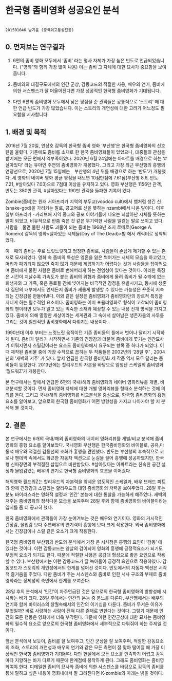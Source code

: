 # 한국형 좀비영화 성공요인 분석

                                                                  201501046 남기윤 (중국외교통상전공)



## 0. 먼저보는 연구결과 

1. 6편의 좀비 영화 모두에서 ‘좀비’ 라는 명사 자체가 가장 높은 빈도로 언급되었습니다. ("영화"와 함께 가장 많이 나옴) 이는 좀비 그 자체에 대한 묘사가 중요함을 보여줍니다.

2. 좀비와의 대결구도에서의 인간 군상, 감동코드의 적절한 사용, 배우의 연기, 좀비에 의한 서스펜스가 잘 어울어진다면 가장 성공적인 한국형 좀비영화가 기대됩니다. 

3. 다만 6편의 좀비영화 모두에서 낮은 평점을 준 관객들은 공통적으로 ‘스토리’ 에 대한 언급 빈도가 가장 많았습니다. 이는 스토리의 개연성에 대한 고려가 어느정도 필요함을 시사합니다. 


## 1. 배경 및 목적

 2016년 7월 20일, 연상호 감독의 한국형 좀비 영화 ‘부산행’은 한국형 좀비영화의 신호탄을 울렸다. 기존에도 좀비를 소재로 한 한국 좀비영화들이 있었으나, 대중들의 관심을 받기에는 모든 면에서 역부족이었다. 2020년 6월 24일에는 아파트를 배경으로 하는 ‘#살아있다’ 라는 유아인 주연의 좀비영화가 개봉했다. 그리고 가장 최근 부산행의 흥행의 연장선으로, 2020년 7월 15일에는　부산행의 4년 뒤를 배경으로 하는 ‘반도’가 개봉했다. 세 영화의 네이버 영화 평균 평점을 내보면 10점만점에 7.61점(부산행 8.6, 반도 7.21, #살아있다 7.03)으로 7점대 이상을 유지하고 있다. 영화 부산행은 1156만 관객, 반도는 380만 관객, #살아있다는 190만 관객을 돌파한 기록이 있다.
 
 Zombie(좀비)는 원래 서아프리카 지역의 부두교(voodoo cult)에서 뱀처럼 생긴 신(snake-god)을 가리키는 말로, 콩고어로 신을 뜻하는 nzambi에서 나온 말이다. 이후 일부 아프리카 · 카리브해 지역 종교와 공포 이야기들에 나오는 되살아난 시체를 뜻하는 말이 되었고, 비유적으로 반쯤 죽은 것 같은 무기력한 사람을 일컫는 말로 쓰이고 있다.　사람을　물면 물린 사람도 괴물이 되는 좀비는 1968년 조지 로메로(George A. Romero) 감독의 영화<살아있는 시체들(Day of The Dead)>밤 에서 캐릭터로 정착되었다.  
 
 이　때의 좀비는 주로 느릿느릿하고 멍청한 좀비로, 사람들이 손쉽게 제거할 수 있는 존재로 묘사되었다. 영화 속 좀비의 특성은 영혼을 잃은 썩어가는 시체의 모습을 하고있고, 머리가 파괴되지 않으면 죽지 않기 때문에 제압하기가 어렵다는 것과 사람들을 잡아먹으며 좀비에게 물린 사람은 좀비로 변해버리게 하는 전염성이 있다는 것이다. 이러한 특징은 시간이 지날수록 가속도가 붙는 좀비의 위협과 좀비에게 물려 좀비가 될 수밖에 없는 희생자와 그 가족, 혹은 동료들 간에 빚어지는 비극적인 감정을 유발시키고, 동시에 생존자 집단의 내부에서도 언제든지 좀비가 새롭게 발생할 수 있다는 가능성은 꾸준히 지속되는 긴장감을 만들어낸다. 이와 같은 설정은 좀비영화가 좀비영화만의 장르적 특징을 지니게 하는 필수적인 요소이다. 좀비영화는 이미 포뮬러영화로 형식이 고착되어 좀비영화의 팬이라면 모두가 알고 있는 익숙한 소재와 예상할 수 있는 내용 전개 방식을 가지고 있다. 좀비에 의해 멸망한 세상이라는 세계관과 그 속에서 살아남은 생존자들의 사투를 그리는 것이 일반적인 좀비영화에서 다뤄지는 내용이다.
 
 1990년대 이후 부터는 느릿느릿 움직이던 기존 좀비들의 틀에서 벗어나 달리기 시작하게 된다. 좀비가 달리기 시작하면서 기존의 긴장감과 더불어 좀비에게 쫓기는 인간묘사가 이뤄지면서 스릴감이라는 요소도 좀비영화에서 요구되는 항목 중 하나가 되었다. 이 때 제작된 좀비물 중에 가장 수작으로 꼽히는 두 작품들은 2002년의 ‘28일 후’ , 2004년의 ‘새벽의 저주’ 가 있다. 앞서 언급한 한국형 좀비영화 세 작품 역시 모두 달리는 좀비들이 등장한다. 2013년에는 할리우드의 자본을 바탕으로 엄청난 스케일의 좀비영화 ‘월드워Z’가 개봉한다.　
 
 본 연구에서는 앞에서 언급한 6편의 국내/해외 좀비영화의 네이버 영화리뷰를 개별, 비교분석할 것이다. 먼저 좀비영화 자체에 대한 개별 영화리뷰를 형태소 분석하는 것에 의의를 둔다.  그리고 국내/해외 좀비영화를 비교분석을 중심으로, 한국형 좀비영화의 흥행요소를 알아보고, 앞으로의 한국형 좀비영화가 어떤 방향성을 가지고 나아가야 할 지 분석해 볼 것이다.


## 2. 결론

 본 연구에서는 6개의 국내/해외 좀비영화의 네이버 영화리뷰를 개별/비교 분석해 좀비영화의 흥행 요소를 알아보았다. 국내영화 부산행은 한국좀비영화의 바이블로, 공유,마동석 배우와 적절한 감동선의 조화가 흥행을 견인했다. 반도는 부산행의 후속작으로 코로나 팬데믹 속에서도 화끈한 자동차 액션으로 눈길을 끌어 흥행에 성공하였지만, 한국형 신파장면의 부적절한 삽입으로 비판받았다. #살아있다는 아파트라는 친숙한 공간 설정과 몰입감있는 배우의 연기로 한국형 좀비영화의 흐름을 이어갔다.
 
 해외영화 월드워Z는 할리우드의 자본력을 앞세운 압도적인 스케일과, 배우 브래드 피트와 함께 긴장감과 스릴있는 할리우드의 대형 좀비영화의 저력을 보여주었다. 28일 후는 분노 바이러스라는 영화적 설정과 ‘인간’ 본능에 대한 통찰을 가능하게 해주었다. 새벽의 저주는 좀비영화의 정석다운 모습을 보여주며 28일 후와 함께 좀비영화의 바이블이라는 입지를 좀 더 공고히 했다.
 
한국 좀비영화에서 관객들이 가장 눈여겨보는 것은 배우와 연기이다. 영화의 거시적인 긴장감, 몰입감 보다 주연배우의 연기력이 흥행에 보다 크게 작용한다. 외국 좀비영화에서는 긴장감이나 스릴 같은 요소가 크게 작용한다.

 한국형 좀비영화 부산행과 반도의 분석에서 가장 큰 시사점은 흥행의 요인이 ‘감동’ 에 있다는 것이다. 이런 감동코드는 양날의 검이되어 영화의 흥행에 긍정적요소가 되기도 부정적 요소가 되기도 한다. 때문에 적절한 사용은 공감대 형성으로 좋은 요인으로 작용할 수 있다. 부산행에서는 이런 감동코드가 잘 녹아들어 긍정적 요인으로 작용하였다. 감동코드가 스토리의 개연성에서의 한계를 넘어선 것이다. 반도에서의 자동차 액션은 시각적 즐거움을 주었다. 다만 좀비가 주는 서스펜스와 좀비로 인한 서사 구조의 부재로 좀비영화라는 정체성의 측면에서 한계를 보여준다.
 
28일 후의 분석에서 ‘인간’이 자주언급된 것은 앞으로의 한국형 좀비영화의 방향성에 시사하는 바가 크다. 28일 후에서는 인간의 본능 중 분노를 다룬다. 부산행에서는 배우의 연기와 함께 바이러스의 창궐속에서의 인간의 이기심을 다룬다. 좀비가 무서운 이유가 무엇일까? 바로 사랑하는 사람이 전혀 다른 존재로 변한다는 것이다. 그렇기 때문에 인간의 모든 행동은 영화에서 더욱 부각된다. 때문에 이런 인간군상에 대한 묘사는 좀비영화의 필수적 요소로 앞으로의 한국형 좀비영화에서 세부적으로 다뤄줘야 하는 주제일 것이다.

 앞선 분석에서 보듯이, 좀비를 잘 보여주고, 인간 군상을 잘 보여주며, 적절한 감동요소의 조화, 스토리의 개연성과 배우의 연기와 같은 모든 측면이 잘 맞아 떨어질 때 가장 이상적인 한국형 좀비영화가 기대된다. 다만 현실에서 모든 요소를 만족하기 어렵고 감독마다 지향하는 바가 다르기 때문에 한계점에 봉착하게 된다. 그래도 좀비영화는 좀비영화여야 한다. 디테일한 좀비의 묘사와 좀비에 의한 서스펜스를 바탕으로 감독의 좀비를 통해 말하고 싶은 내용이 영화내에서 잘 그려진다면 K-zombie의 미래는 밝을 것이다.


